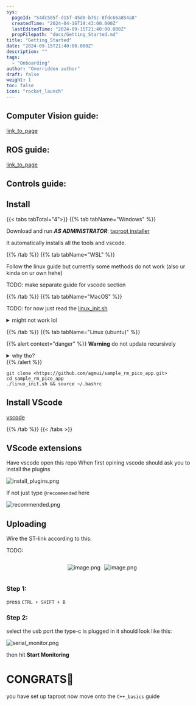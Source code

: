 ```yaml
---
sys:
  pageId: "54dc585f-d15f-45d0-b75c-8fdc66a854a8"
  createdTime: "2024-04-16T19:43:00.000Z"
  lastEditedTime: "2024-09-15T21:40:00.000Z"
  propFilepath: "docs/Getting_Started.md"
title: "Getting_Started"
date: "2024-09-15T21:40:00.000Z"
description: ""
tags:
  - "Onboarding"
author: "Overridden author"
draft: false
weight: 1
toc: false
icon: "rocket_launch"
---
```


## Computer Vision guide:

[link_to_page](86d45bc0-388b-4d26-8848-44f255f73d0e)

## ROS guide:

[link_to_page](3c76c1de-ec8f-46d6-8b0a-294005edc2d5)

## Controls guide:

## Install

{{< tabs tabTotal="4">}}
{{% tab tabName="Windows" %}}

Download and run _**AS ADMINISTRATOR**_: [taproot installer](https://github.com/Thornbots/TeachingFreshies/releases/tag/1.0)

It automatically installs all the tools and vscode.

{{% /tab %}}
{{% tab tabName="WSL" %}}

Follow the linux guide but currently some methods do not work (also ur kinda on ur own hehe)

TODO: make separate guide for vscode section

{{% /tab %}}
{{% tab tabName="MacOS" %}}

TODO: for now just read the [linux_init.sh](https://github.com/agmui/sample_rm_pico_app/blob/main/linux_init.sh)

<details>
<summary>might not work lol</summary>

`brew install libusb pkg-config`

Next install: [vscode](https://code.visualstudio.com/Download)

</details>

{{% /tab %}}
{{% tab tabName="Linux (ubuntu)" %}}

{{% alert context="danger" %}}
**Warning** do not update recursively
<details>
<summary>why tho?</summary>
There are some submodules that may go on for a while (like tinyusb) and I highly
recommend you don't need to get them.
If you want to see what submodules I update just look in `linux_init.sh`
</details>
{{% /alert %}}

```shell
git clone <https://github.com/agmui/sample_rm_pico_app.git>
cd sample_rm_pico_app
./linux_init.sh && source ~/.bashrc
```

## Install VScode

[vscode](https://code.visualstudio.com/Download)

{{% /tab %}}
{{< /tabs >}}

## VScode extensions

Have vscode open this repo
When first opining vscode should ask you to install the plugins

![install_plugins.png](https://prod-files-secure.s3.us-west-2.amazonaws.com/d518164a-d88e-44d1-a4ee-3adb3bd8bce0/89bd30f0-1825-4e77-867b-0a41ce370880/install_plugins.png?X-Amz-Algorithm=AWS4-HMAC-SHA256&X-Amz-Content-Sha256=UNSIGNED-PAYLOAD&X-Amz-Credential=ASIAZI2LB466Z3NIVS77%2F20250326%2Fus-west-2%2Fs3%2Faws4_request&X-Amz-Date=20250326T110719Z&X-Amz-Expires=3600&X-Amz-Security-Token=IQoJb3JpZ2luX2VjEML%2F%2F%2F%2F%2F%2F%2F%2F%2F%2FwEaCXVzLXdlc3QtMiJHMEUCIQCk6QLLGEHOBE%2Fjyohy5iC3OIFfubhkfaqO%2BFxkwzZa2gIgIP1NaH0tI%2F%2BpxV7J%2BYATb4aSdqvpc6UQUY9yURf0%2Bz4q%2FwMIKxAAGgw2Mzc0MjMxODM4MDUiDGa%2BtFSRE7hSI4F9XyrcA9OW3VschVYLzYKFCeTFY3XwtZYTajMIY7udicvmELbwg1dTg3Pl%2Fez1b12Bf01JzqpkQqVonLLGBotTeJmlBoJHxl9gFFOvU%2FmRNQ619VO9EFE82JqllVB6DdawPj6e2jhQS32g7ZDrko9CNtwt%2FUuZmwhH5tb8DNSWiknidzYFXuDMkruqZFkod0UVJaMJqZ4ahC4lXqocdBQQqw9zgAaZtVcmFLoHupquJLlzvqd86eDVS4Vx4SFi97yDyDCWg%2FpAznmGTdRuUfQ0LTACEfbTJmyVoPtDdMb0NNaUML2EIoDphv9MonykvbbLXHWHYWwiWwO8DK689qrqFZtuQrZrifOYK%2BcU7WerSy7wJ41RAYZpNjjf2FF6oh%2FEMlGSqLv25IzRAz1zPrnY%2FLUfhU0pambiCOtqDejGBgI84ZftTL8Fzb44RmrvW8Cu%2FQ2cg%2B6MnU4FaEbmxDStxGWoCL%2FBmoKfQmQld12yY%2BbH9S00tyOyVfbHIOJezGNRiIoQ0JMnu1p6Pr%2BFo4m6t5F5iIGsp%2F7auPEviKEgvNjBY%2BxgmSruba3%2Bi9grqrKVtmNUpedoR8Ndy1CrOxA5H4DfrBkNECWJv%2Ft5XYtheGuSyCzMUw%2BsM1YXDReOoPCPMNKmj78GOqUBug%2FbMI3JGjHQMJp3dKzluQrxQhJOp5mEernWQoDH%2BGYJU9LnSY1O75yORZ308SDtvhFWIwwyHDFz%2B21aDfx4yyybhRAYlSyhDKk%2FzuvFI3EFoeyN5NSIx88Ex2x4z4%2F%2FLJIIM%2FnhweTvS1mDLqM%2BVO67fgEa6BvjVy3tuZ%2F3anoA6n7hfdJJ3jNrBWbCQH7Ndgajb8zKu8L2JXbV5RzxX0fWHRkQ&X-Amz-Signature=86611e3c65e6f6bd86ea82d435344d9caae9a7f47efe6adedea4ac6605720ffd&X-Amz-SignedHeaders=host&x-id=GetObject)

If not just type `@recommended` here  

![recommended.png](https://prod-files-secure.s3.us-west-2.amazonaws.com/d518164a-d88e-44d1-a4ee-3adb3bd8bce0/61e661e9-5d85-4dfc-be0d-8d2097a5e793/recommended.png?X-Amz-Algorithm=AWS4-HMAC-SHA256&X-Amz-Content-Sha256=UNSIGNED-PAYLOAD&X-Amz-Credential=ASIAZI2LB466Z3NIVS77%2F20250326%2Fus-west-2%2Fs3%2Faws4_request&X-Amz-Date=20250326T110719Z&X-Amz-Expires=3600&X-Amz-Security-Token=IQoJb3JpZ2luX2VjEML%2F%2F%2F%2F%2F%2F%2F%2F%2F%2FwEaCXVzLXdlc3QtMiJHMEUCIQCk6QLLGEHOBE%2Fjyohy5iC3OIFfubhkfaqO%2BFxkwzZa2gIgIP1NaH0tI%2F%2BpxV7J%2BYATb4aSdqvpc6UQUY9yURf0%2Bz4q%2FwMIKxAAGgw2Mzc0MjMxODM4MDUiDGa%2BtFSRE7hSI4F9XyrcA9OW3VschVYLzYKFCeTFY3XwtZYTajMIY7udicvmELbwg1dTg3Pl%2Fez1b12Bf01JzqpkQqVonLLGBotTeJmlBoJHxl9gFFOvU%2FmRNQ619VO9EFE82JqllVB6DdawPj6e2jhQS32g7ZDrko9CNtwt%2FUuZmwhH5tb8DNSWiknidzYFXuDMkruqZFkod0UVJaMJqZ4ahC4lXqocdBQQqw9zgAaZtVcmFLoHupquJLlzvqd86eDVS4Vx4SFi97yDyDCWg%2FpAznmGTdRuUfQ0LTACEfbTJmyVoPtDdMb0NNaUML2EIoDphv9MonykvbbLXHWHYWwiWwO8DK689qrqFZtuQrZrifOYK%2BcU7WerSy7wJ41RAYZpNjjf2FF6oh%2FEMlGSqLv25IzRAz1zPrnY%2FLUfhU0pambiCOtqDejGBgI84ZftTL8Fzb44RmrvW8Cu%2FQ2cg%2B6MnU4FaEbmxDStxGWoCL%2FBmoKfQmQld12yY%2BbH9S00tyOyVfbHIOJezGNRiIoQ0JMnu1p6Pr%2BFo4m6t5F5iIGsp%2F7auPEviKEgvNjBY%2BxgmSruba3%2Bi9grqrKVtmNUpedoR8Ndy1CrOxA5H4DfrBkNECWJv%2Ft5XYtheGuSyCzMUw%2BsM1YXDReOoPCPMNKmj78GOqUBug%2FbMI3JGjHQMJp3dKzluQrxQhJOp5mEernWQoDH%2BGYJU9LnSY1O75yORZ308SDtvhFWIwwyHDFz%2B21aDfx4yyybhRAYlSyhDKk%2FzuvFI3EFoeyN5NSIx88Ex2x4z4%2F%2FLJIIM%2FnhweTvS1mDLqM%2BVO67fgEa6BvjVy3tuZ%2F3anoA6n7hfdJJ3jNrBWbCQH7Ndgajb8zKu8L2JXbV5RzxX0fWHRkQ&X-Amz-Signature=044a5104dbe5fd7f1dd3a1f2e348a8f6f78c8352ce1e9bc705e87ecf2af3df77&X-Amz-SignedHeaders=host&x-id=GetObject)

## Uploading

Wire the ST-link according to this:

TODO:

<div style="display: flex;flex-direction: row; column-gap:10px; max-width: 630px;justify-content: center;">
<div>

![image.png](https://prod-files-secure.s3.us-west-2.amazonaws.com/d518164a-d88e-44d1-a4ee-3adb3bd8bce0/210ecb78-1116-4d7b-b9b7-2292f66fa2c2/image.png?X-Amz-Algorithm=AWS4-HMAC-SHA256&X-Amz-Content-Sha256=UNSIGNED-PAYLOAD&X-Amz-Credential=ASIAZI2LB466RE2IMJNG%2F20250326%2Fus-west-2%2Fs3%2Faws4_request&X-Amz-Date=20250326T110723Z&X-Amz-Expires=3600&X-Amz-Security-Token=IQoJb3JpZ2luX2VjEML%2F%2F%2F%2F%2F%2F%2F%2F%2F%2FwEaCXVzLXdlc3QtMiJHMEUCIHWsOv0sa41LTjVeOTAOR2kl1X6ltnTn8h38FkOb6NFTAiEAztKrsczeDehsAwM8Z0noYk%2FjdpYqI227RQ18QzGKNTsq%2FwMIKxAAGgw2Mzc0MjMxODM4MDUiDDm122umUH5B%2FWD5QSrcA0pkpVhpi88CGuYu0OahZJJje6lTy8iBnizFrEp70OX005MjRWrDCDkjoWJNeNj8bzgm5d7UJEhXa7bL%2F3hbDZJonjNlZmFvZcBcvgWZmm64bAQ%2Fh0fBOqxl0Jq1l7aGymg3td4oNBpvBm6q%2BGJw2HyNUukOWtVSgA5xzgN3G6lg49sxSTrrIZuK5JrA9bDVp8su8GStp13V2DlmSJdEGuDGhPYPhQbpx69l%2FIdA5KoaiypucNKZt1MjETPM1nTezLXI2XyD5f%2BmGS2I81uZRwOvJYtBNqwFq8TzZU3%2FTW7GNCZS%2FMKzbEI6HvKZV7ogP35O5D%2BuxmAWG5VPZrVBvFda4cC2BjNx0%2BK02FCu4gDIsnmbw6V7hx9SbzClV6IPs%2Fm2yfig0f966KFQRzD9bbDMw%2Bj9gwdV0vmHYt0MaAwAKsruWjwH2NXDzKetTjD%2FvEnWWA%2BnZxThJhjpnu0U4LeoNZJEhxQoiJ7%2Bz9kqDsRx%2F5xlFw4lzn20OKM4FOyf0pEfPZXbXJrnWz2V69oy8k4BJwODJlNKjzAqREXH6zUGRo0YHj7vPwARGz4%2BjdH6Jp28JAwIBC4E2SZlT4BYEwb%2B8CW8NrnCEKTkYsp0aqeHomm8aC%2FPqBAeENJDMLOnj78GOqUBaclpMvLkPzLDoZfXWgQVxrJwBiiTRYQGLPRGARzeHJ8wDKOOjoMrS3irHh%2FxHU1px%2F7aiYY63ab3bqlN%2F6%2BmkD6IWS58B%2Fwx5suVbie9ZIfoYtMngvRK23SczqHnmMCrAdUcbBziar6Q4JvVyrw7D8mbEuwwTPJXpQhPlvGG6r74yfQq%2BB3Ig8F6rdoGhFHEc7oudet0jFdogbqiWmwEmdoHsMeI&X-Amz-Signature=67ed9fa6e0692ef7f33faacc3876d87604be314b9b0eb14e1bb2981826bacaf9&X-Amz-SignedHeaders=host&x-id=GetObject)

</div>
<div>

![image.png](https://prod-files-secure.s3.us-west-2.amazonaws.com/d518164a-d88e-44d1-a4ee-3adb3bd8bce0/33a0fd0f-8ca6-4a86-8e09-26e95ded1fff/image.png?X-Amz-Algorithm=AWS4-HMAC-SHA256&X-Amz-Content-Sha256=UNSIGNED-PAYLOAD&X-Amz-Credential=ASIAZI2LB466RXMP23HB%2F20250326%2Fus-west-2%2Fs3%2Faws4_request&X-Amz-Date=20250326T110723Z&X-Amz-Expires=3600&X-Amz-Security-Token=IQoJb3JpZ2luX2VjEML%2F%2F%2F%2F%2F%2F%2F%2F%2F%2FwEaCXVzLXdlc3QtMiJGMEQCIC0ctSj2K%2Fptxo2ATTvlIrpJSgE%2F7Ist039pJb%2Fh17CsAiBcIfRjor8vfAyNnsxiJFVvVye8sz1mnAltdHXWJOwYBir%2FAwgrEAAaDDYzNzQyMzE4MzgwNSIMIDflGJ5QbgL8IbKgKtwDA90jHLAFUZg%2B%2B9yPIxRcgk4ySy4wJBYT74NddyXLGpqy0v2fKGVQSy9br5sCIurXuyyuGAcfi8juJYGk2g%2FFy2nl%2BrgttiQs3kvth2kEz4NgO7ua6rsgpB1%2FiK7DfDQMwxOfw98utz2netMf5YoXPY3DAkhKdm4tXwgcTVdWjcFyIzgMl2wyzj2vYj8P9ATtnU53y7ykZOfSIykvf%2F%2F4b%2B%2FqbHwS4kofQpb0uZDOoG9lwtPx9gNBhDavWtVKdrInLTlGfTHLMjAqqQT7vFRSjfrZekKK%2BAdwkdZTj5yjO8daS7uqMojjJA1KSsQL%2FLeVV%2F7hJBpWl1JpoFG5KbCxLp5Jcw4Ymw6qOavKwWUuo3q9m%2BRRZTKARDnkzVkrTVvU8rMLUuZRpsd3CIRBfxD2wLGiAZA2E3x16CaHi1w%2B2Gl5m1SnpAc%2FOq3vQh9taHMjaseX%2F9UGE6mL1PhrZeLoXUpXsUIKbB79Gp98QQD2%2B%2Bgp5wULX20HtKq3SIno5RRWvffwVymxS354px4nir%2BxT0tFEceD61ju1%2BzC%2FHiErYaZFnriVk8NX1nl5Jw4GjShRfIaiteA7gWO%2BdMXQU1U4MVa5b8CrDdzInScqQIlRan4lQeEObNoCOlnAKgw6aaPvwY6pgEnihTyY%2BKJB%2B7bJI8RY3lLId2a15oST36%2BG8MMt9fDg351aWx0yv6jRARAgrWroEi1YdArcuJNh3HUO0mwpiXXpjcX8WNytthlxA5pmg4HlmVRJ90NeXN%2BKP6SPQQn2Ri6%2BqasIH23GP8wX5uEzDwftUGTdUMTnEOcvPrp%2FEuxAffl6w6Q5tGmD5ZjtoK7oKUmWdqDkskTTdSIZs4JnoZSf4YaR%2FLp&X-Amz-Signature=56abf9e02142d293d77daa0ffd9a4b3fa4b60cb3b7db21b153c8f858eb5f9d03&X-Amz-SignedHeaders=host&x-id=GetObject)

</div>
</div>

### Step 1:

press `CTRL + SHIFT + B`

### Step 2:

select the usb port the type-c is plugged in it should look like this:

![serial_monitor.png](https://prod-files-secure.s3.us-west-2.amazonaws.com/d518164a-d88e-44d1-a4ee-3adb3bd8bce0/f03f4774-05d4-4393-b6a0-d5efb6d315ab/serial_monitor.png?X-Amz-Algorithm=AWS4-HMAC-SHA256&X-Amz-Content-Sha256=UNSIGNED-PAYLOAD&X-Amz-Credential=ASIAZI2LB466Z3NIVS77%2F20250326%2Fus-west-2%2Fs3%2Faws4_request&X-Amz-Date=20250326T110719Z&X-Amz-Expires=3600&X-Amz-Security-Token=IQoJb3JpZ2luX2VjEML%2F%2F%2F%2F%2F%2F%2F%2F%2F%2FwEaCXVzLXdlc3QtMiJHMEUCIQCk6QLLGEHOBE%2Fjyohy5iC3OIFfubhkfaqO%2BFxkwzZa2gIgIP1NaH0tI%2F%2BpxV7J%2BYATb4aSdqvpc6UQUY9yURf0%2Bz4q%2FwMIKxAAGgw2Mzc0MjMxODM4MDUiDGa%2BtFSRE7hSI4F9XyrcA9OW3VschVYLzYKFCeTFY3XwtZYTajMIY7udicvmELbwg1dTg3Pl%2Fez1b12Bf01JzqpkQqVonLLGBotTeJmlBoJHxl9gFFOvU%2FmRNQ619VO9EFE82JqllVB6DdawPj6e2jhQS32g7ZDrko9CNtwt%2FUuZmwhH5tb8DNSWiknidzYFXuDMkruqZFkod0UVJaMJqZ4ahC4lXqocdBQQqw9zgAaZtVcmFLoHupquJLlzvqd86eDVS4Vx4SFi97yDyDCWg%2FpAznmGTdRuUfQ0LTACEfbTJmyVoPtDdMb0NNaUML2EIoDphv9MonykvbbLXHWHYWwiWwO8DK689qrqFZtuQrZrifOYK%2BcU7WerSy7wJ41RAYZpNjjf2FF6oh%2FEMlGSqLv25IzRAz1zPrnY%2FLUfhU0pambiCOtqDejGBgI84ZftTL8Fzb44RmrvW8Cu%2FQ2cg%2B6MnU4FaEbmxDStxGWoCL%2FBmoKfQmQld12yY%2BbH9S00tyOyVfbHIOJezGNRiIoQ0JMnu1p6Pr%2BFo4m6t5F5iIGsp%2F7auPEviKEgvNjBY%2BxgmSruba3%2Bi9grqrKVtmNUpedoR8Ndy1CrOxA5H4DfrBkNECWJv%2Ft5XYtheGuSyCzMUw%2BsM1YXDReOoPCPMNKmj78GOqUBug%2FbMI3JGjHQMJp3dKzluQrxQhJOp5mEernWQoDH%2BGYJU9LnSY1O75yORZ308SDtvhFWIwwyHDFz%2B21aDfx4yyybhRAYlSyhDKk%2FzuvFI3EFoeyN5NSIx88Ex2x4z4%2F%2FLJIIM%2FnhweTvS1mDLqM%2BVO67fgEa6BvjVy3tuZ%2F3anoA6n7hfdJJ3jNrBWbCQH7Ndgajb8zKu8L2JXbV5RzxX0fWHRkQ&X-Amz-Signature=cd458b21b4ca49e484ded7a74b094377749d8d3075951270a785abad7909e110&X-Amz-SignedHeaders=host&x-id=GetObject)

then hit **Start Monitoring**

# CONGRATS🎉

you have set up taproot now move onto the `C++_basics` guide
